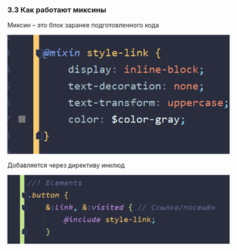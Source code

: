 ### **3.3 Как работают миксины**

Миксин – это блок заранее подготовленного кода

![](_png/bf86d59e6448af09a633b075d82f23cc.png)

Добавляется через директиву инклюд

![](_png/f9feb44bf6becd44168bc79a067e0c4b.png)